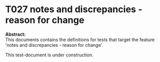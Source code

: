 # T027 notes and discrepancies - reason for change
**Abstract:**  
This documents contains the definitions for tests that target the feature 'notes and discrepancies - reason for change'.  

This test-document is under construction.